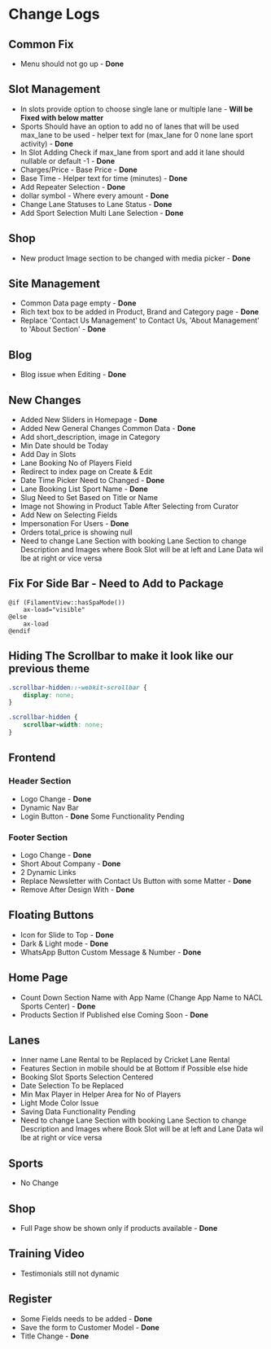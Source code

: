# Change Logs

## Common Fix

- Menu should not go up - **Done**

## Slot Management

- In slots provide option to choose single lane or multiple lane - **Will be Fixed with below matter**
- Sports Should have an option to add no of lanes that will be used max_lane to be used - helper text for (max_lane for 0 none lane sport activity) - **Done**
- In Slot Adding Check if max_lane from sport and add it lane should nullable or default -1 - **Done**
- Charges/Price - Base Price - **Done**
- Base Time - Helper text for time (minutes) - **Done**
- Add Repeater Selection - **Done**
- dollar symbol - Where every amount - **Done**
- Change Lane Statuses to Lane Status - **Done**
- Add Sport Selection Multi Lane Selection - **Done**

## Shop

- New product Image section to be changed with media picker - **Done**

## Site Management

- Common Data page empty - **Done**
- Rich text box to be added in Product, Brand and Category page - **Done**
- Replace 'Contact Us Management' to Contact Us, 'About Management' to 'About Section' - **Done**

## Blog

- Blog issue when Editing - **Done**

## New Changes

- Added New Sliders in Homepage - **Done**
- Added New General Changes Common Data - **Done**
- Add short_description, image in Category
- Min Date should be Today
- Add Day in Slots
- Lane Booking No of Players Field
- Redirect to index page on Create & Edit
- Date Time Picker Need to Changed - **Done**
- Lane Booking List Sport Name - **Done**
- Slug Need to Set Based on Title or Name
- Image not Showing in Product Table After Selecting from Curator
- Add New on Selecting Fields
- Impersonation For Users - **Done**
- Orders total_price is showing null
- Need to change Lane Section with booking Lane Section to change Description and Images where Book Slot will be at left and Lane Data wil lbe at right or vice versa

## Fix For Side Bar - Need to Add to Package

```blade
@if (FilamentView::hasSpaMode())
    ax-load="visible"
@else
    ax-load
@endif
```

## Hiding The Scrollbar to make it look like our previous theme

```css
.scrollbar-hidden::-webkit-scrollbar {
    display: none;
}

.scrollbar-hidden {
    scrollbar-width: none;
}
```

## Frontend

### Header Section

- Logo Change - **Done**
- Dynamic Nav Bar
- Login Button - **Done** Some Functionality Pending

### Footer Section

- Logo Change - **Done**
- Short About Company - **Done**
- 2 Dynamic Links
- Replace Newsletter with Contact Us Button with some Matter - **Done**
- Remove After Design With - **Done**

## Floating Buttons

- Icon for Slide to Top - **Done**
- Dark & Light mode - **Done**
- WhatsApp Button Custom Message & Number - **Done**

## Home Page

- Count Down Section Name with App Name (Change App Name to NACL Sports Center) - **Done**
- Products Section If Published else Coming Soon - **Done**

## Lanes

- Inner name Lane Rental to be Replaced by Cricket Lane Rental
- Features Section in mobile should be at Bottom if Possible else hide
- Booking Slot Sports Selection Centered
- Date Selection To be Replaced
- Min Max Player in Helper Area for No of Players
- Light Mode Color Issue
- Saving Data Functionality Pending
- Need to change Lane Section with booking Lane Section to change Description and Images where Book Slot will be at left and Lane Data wil lbe at right or vice versa

## Sports

- No Change

## Shop

- Full Page show be shown only if products available - **Done**

## Training Video

- Testimonials still not dynamic

## Register

- Some Fields needs to be added - **Done**
- Save the form to Customer Model - **Done**
- Title Change - **Done**
